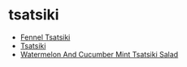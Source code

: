 # tsatsiki

 * [Fennel Tsatsiki](../../index/f/fennel-tsatsiki-101867.json)
 * [Tsatsiki](../../index/t/tsatsiki-15352.json)
 * [Watermelon And Cucumber Mint Tsatsiki Salad](../../index/w/watermelon-and-cucumber-mint-tsatsiki-salad-354987.json)
